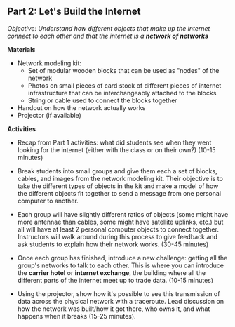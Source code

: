 ## Part 2: Let's Build the Internet

*Objective: Understand how different objects that make up the internet connect to each other and that the internet is a **network of networks***

**Materials**

- Network modeling kit:
	- Set of modular wooden blocks that can be used as "nodes" of the network
	- Photos on small pieces of card stock of different pieces of internet infrastructure that can be interchangeably attached to the blocks
	- String or cable used to connect the blocks together
- Handout on how the network actually works
- Projector (if available)

**Activities**

- Recap from Part 1 activities: what did students see when they went looking for the internet (either with the class or on their own?) (10-15 minutes)

- Break students into small groups and give them each a set of blocks, cables, and images from the network modeling kit. Their objective is to take the different types of objects in the kit and make a model of how the different objects fit together to send a message from one personal computer to another.

- Each group will have slightly different ratios of objects (some might have more antennae than cables, some might have satellite uplinks, etc.) but all will have at least 2 personal computer objects to connect together. Instructors will walk around during this process to give feedback and ask students to explain how their network works. (30-45 minutes)

- Once each group has finished, introduce a new challenge: getting all the group's networks to talk to each other. This is where you can introduce the **carrier hotel** or **internet exchange**, the building where all the different parts of the internet meet up to trade data. (10-15 minutes)

- Using the projector, show how it's possible to see this transmission of data across the physical network with a traceroute. Lead discussion on how the network was built/how it got there, who owns it, and what happens when it breaks (15-25 minutes).